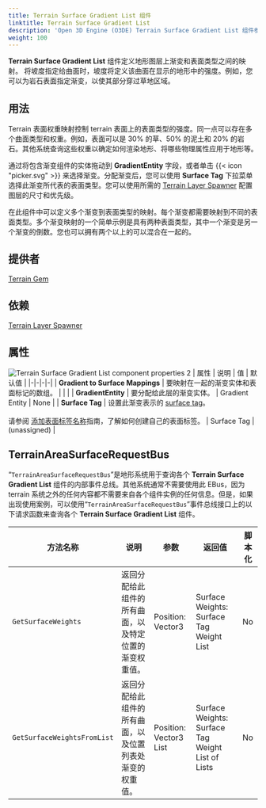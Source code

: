 ```yaml
---
title: Terrain Surface Gradient List 组件
linktitle: Terrain Surface Gradient List
description: 'Open 3D Engine (O3DE) Terrain Surface Gradient List 组件参考。'
weight: 100
---
```


**Terrain Surface Gradient List** 组件定义地形图层上渐变和表面类型之间的映射。 将坡度指定给曲面时，坡度将定义该曲面在显示的地形中的强度。例如，您可以为岩石表面指定渐变，以使其部分穿过草地区域。

## 用法

Terrain 表面权重映射控制 terrain 表面上的表面类型的强度。同一点可以存在多个曲面类型和权重。例如，表面可以是 30% 的草、50% 的泥土和 20% 的岩石。其他系统查询这些权重以确定如何渲染地形、将哪些物理属性应用于地形等。

通过将包含渐变组件的实体拖动到 **GradientEntity** 字段，或者单击 {{< icon "picker.svg" >}} 来选择渐变。分配渐变后，您可以使用 **Surface Tag** 下拉菜单选择此渐变所代表的表面类型。您可以使用所需的 [Terrain Layer Spawner](/docs/user-guide/components/reference/terrain/layer_spawner) 配置图层的尺寸和优先级。

在此组件中可以定义多个渐变到表面类型的映射。每个渐变都需要映射到不同的表面类型。多个渐变映射的一个简单示例是具有两种表面类型，其中一个渐变是另一个渐变的倒数。您也可以拥有两个以上的可以混合在一起的。

## 提供者

[Terrain Gem](/docs/user-guide/gems/reference/environment/terrain)

## 依赖

[Terrain Layer Spawner](/docs/user-guide/components/reference/terrain/layer_spawner)

## 属性

![Terrain Surface Gradient List component properties](/images/user-guide/components/reference/terrain/terrain-surface-gradient-list-component.png)
2
| 属性 | 说明 | 值 | 默认值 |
|-|-|-|-|
| **Gradient to Surface Mappings** | 要映射在一起的渐变实体和表面标记的数组。 |  |  |
| **GradientEntity** | 要分配给此层的渐变实体。 | Gradient Entity | None |
| **Surface Tag** | 设置此渐变表示的 [surface tag](/docs/user-guide/gems/reference/environment/surface-data)。<br><br>请参阅 [添加表面标签名称](/docs/user-guide/gems/reference/environment/surface-data/#adding-surface-tag-names)指南，了解如何创建自己的表面标签。 | Surface Tag | (unassigned) |

## TerrainAreaSurfaceRequestBus

“`TerrainAreaSurfaceRequestBus`”是地形系统用于查询各个 **Terrain Surface Gradient List** 组件的内部事件总线。其他系统通常不需要使用此 EBus，因为 terrain 系统之外的任何内容都不需要来自各个组件实例的任何信息。但是，如果出现使用案例，可以使用“`TerrainAreaSurfaceRequestBus`”事件总线接口上的以下请求函数来查询各个 **Terrain Surface Gradient List** 组件。

| 方法名称 | 说明 | 参数 | 返回值 | 脚本化 |
|-|-|-|-|-|
| `GetSurfaceWeights` | 返回分配给此组件的所有曲面，以及特定位置的渐变权重值。 | Position: Vector3 | Surface Weights: Surface Tag Weight List | No |
| `GetSurfaceWeightsFromList` | 返回分配给此组件的所有曲面，以及位置列表处渐变的权重值。 | Position: Vector3 List | Surface Weights: Surface Tag Weight List of Lists | No |
